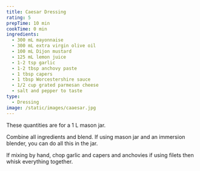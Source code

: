 ```yaml
---
title: Caesar Dressing
rating: 5
prepTime: 10 min
cookTime: 0 min
ingredients:
  - 300 mL mayonnaise
  - 300 mL extra virgin olive oil
  - 100 mL Dijon mustard
  - 125 mL lemon juice
  - 1-2 tsp garlic
  - 1-2 tbsp anchovy paste
  - 1 tbsp capers
  - 1 tbsp Worcestershire sauce
  - 1/2 cup grated parmesan cheese
  - salt and pepper to taste
type:
  - Dressing
image: /static/images/caaesar.jpg
---
```

These quantities are for a 1 L mason jar.

Combine all ingredients and blend. If using mason jar and an immersion blender, you can do all this in the jar.

If mixing by hand, chop garlic and capers and anchovies if using filets then whisk everything together.